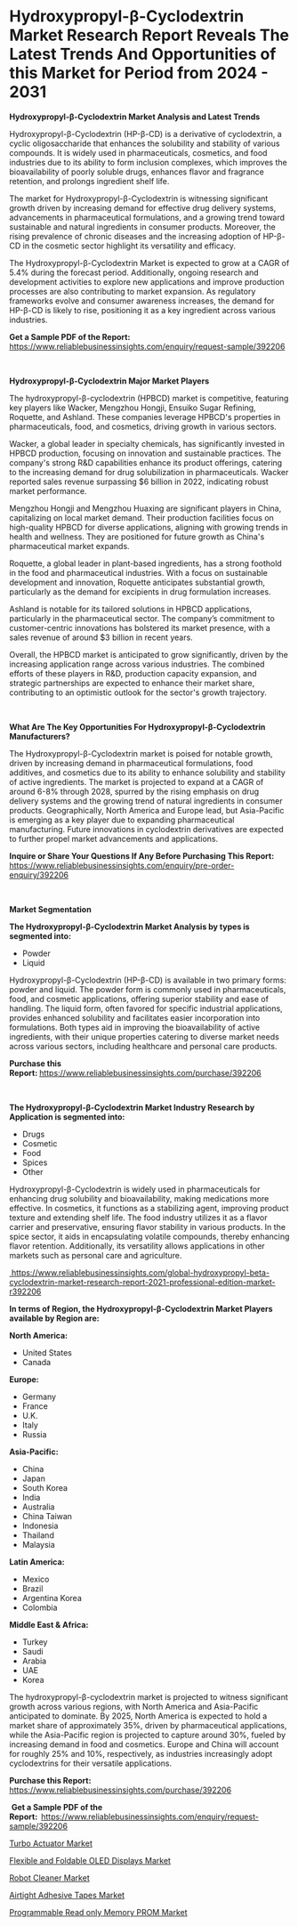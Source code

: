 <p><h1>Hydroxypropyl-β-Cyclodextrin Market Research Report Reveals The Latest Trends And Opportunities of this Market for Period from 2024 - 2031</h1></p><p><strong>Hydroxypropyl-β-Cyclodextrin Market Analysis and Latest Trends</strong></p>
<p><p>Hydroxypropyl-β-Cyclodextrin (HP-β-CD) is a derivative of cyclodextrin, a cyclic oligosaccharide that enhances the solubility and stability of various compounds. It is widely used in pharmaceuticals, cosmetics, and food industries due to its ability to form inclusion complexes, which improves the bioavailability of poorly soluble drugs, enhances flavor and fragrance retention, and prolongs ingredient shelf life. </p><p>The market for Hydroxypropyl-β-Cyclodextrin is witnessing significant growth driven by increasing demand for effective drug delivery systems, advancements in pharmaceutical formulations, and a growing trend toward sustainable and natural ingredients in consumer products. Moreover, the rising prevalence of chronic diseases and the increasing adoption of HP-β-CD in the cosmetic sector highlight its versatility and efficacy.</p><p>The Hydroxypropyl-β-Cyclodextrin Market is expected to grow at a CAGR of 5.4% during the forecast period. Additionally, ongoing research and development activities to explore new applications and improve production processes are also contributing to market expansion. As regulatory frameworks evolve and consumer awareness increases, the demand for HP-β-CD is likely to rise, positioning it as a key ingredient across various industries.</p></p>
<p><strong>Get a Sample PDF of the Report:&nbsp;</strong> <a href="https://www.reliablebusinessinsights.com/enquiry/request-sample/392206?utm_campaign=63&utm_medium=2&utm_source=Github&utm_content=ia&utm_term=26102024&utm_id=hydroxypropyl-b-cyclodextrin">https://www.reliablebusinessinsights.com/enquiry/request-sample/392206</a></p>
<p>&nbsp;</p>
<p><strong>Hydroxypropyl-β-Cyclodextrin Major Market Players</strong></p>
<p><p>The hydroxypropyl-β-cyclodextrin (HPBCD) market is competitive, featuring key players like Wacker, Mengzhou Hongji, Ensuiko Sugar Refining, Roquette, and Ashland. These companies leverage HPBCD's properties in pharmaceuticals, food, and cosmetics, driving growth in various sectors.</p><p>Wacker, a global leader in specialty chemicals, has significantly invested in HPBCD production, focusing on innovation and sustainable practices. The company's strong R&D capabilities enhance its product offerings, catering to the increasing demand for drug solubilization in pharmaceuticals. Wacker reported sales revenue surpassing $6 billion in 2022, indicating robust market performance.</p><p>Mengzhou Hongji and Mengzhou Huaxing are significant players in China, capitalizing on local market demand. Their production facilities focus on high-quality HPBCD for diverse applications, aligning with growing trends in health and wellness. They are positioned for future growth as China's pharmaceutical market expands.</p><p>Roquette, a global leader in plant-based ingredients, has a strong foothold in the food and pharmaceutical industries. With a focus on sustainable development and innovation, Roquette anticipates substantial growth, particularly as the demand for excipients in drug formulation increases.</p><p>Ashland is notable for its tailored solutions in HPBCD applications, particularly in the pharmaceutical sector. The company’s commitment to customer-centric innovations has bolstered its market presence, with a sales revenue of around $3 billion in recent years.</p><p>Overall, the HPBCD market is anticipated to grow significantly, driven by the increasing application range across various industries. The combined efforts of these players in R&D, production capacity expansion, and strategic partnerships are expected to enhance their market share, contributing to an optimistic outlook for the sector's growth trajectory.</p></p>
<p>&nbsp;</p>
<p><strong>What Are The Key Opportunities For Hydroxypropyl-β-Cyclodextrin Manufacturers?</strong></p>
<p><p>The Hydroxypropyl-β-Cyclodextrin market is poised for notable growth, driven by increasing demand in pharmaceutical formulations, food additives, and cosmetics due to its ability to enhance solubility and stability of active ingredients. The market is projected to expand at a CAGR of around 6-8% through 2028, spurred by the rising emphasis on drug delivery systems and the growing trend of natural ingredients in consumer products. Geographically, North America and Europe lead, but Asia-Pacific is emerging as a key player due to expanding pharmaceutical manufacturing. Future innovations in cyclodextrin derivatives are expected to further propel market advancements and applications.</p></p>
<p><strong>Inquire or Share Your Questions If Any Before Purchasing This Report:</strong> <a href="https://www.reliablebusinessinsights.com/enquiry/pre-order-enquiry/392206?utm_campaign=63&utm_medium=2&utm_source=Github&utm_content=ia&utm_term=26102024&utm_id=hydroxypropyl-b-cyclodextrin">https://www.reliablebusinessinsights.com/enquiry/pre-order-enquiry/392206</a></p>
<p>&nbsp;</p>
<p><strong>Market Segmentation</strong></p>
<p><strong>The Hydroxypropyl-β-Cyclodextrin Market Analysis by types is segmented into:</strong></p>
<p><ul><li>Powder</li><li>Liquid</li></ul></p>
<p><p>Hydroxypropyl-β-Cyclodextrin (HP-β-CD) is available in two primary forms: powder and liquid. The powder form is commonly used in pharmaceuticals, food, and cosmetic applications, offering superior stability and ease of handling. The liquid form, often favored for specific industrial applications, provides enhanced solubility and facilitates easier incorporation into formulations. Both types aid in improving the bioavailability of active ingredients, with their unique properties catering to diverse market needs across various sectors, including healthcare and personal care products.</p></p>
<p><strong>Purchase this Report:&nbsp;</strong><a href="https://www.reliablebusinessinsights.com/purchase/392206?utm_campaign=63&utm_medium=2&utm_source=Github&utm_content=ia&utm_term=26102024&utm_id=hydroxypropyl-b-cyclodextrin">https://www.reliablebusinessinsights.com/purchase/392206</a></p>
<p>&nbsp;</p>
<p><strong>The Hydroxypropyl-β-Cyclodextrin Market Industry Research by Application is segmented into:</strong></p>
<p><ul><li>Drugs</li><li>Cosmetic</li><li>Food</li><li>Spices</li><li>Other</li></ul></p>
<p><p>Hydroxypropyl-β-Cyclodextrin is widely used in pharmaceuticals for enhancing drug solubility and bioavailability, making medications more effective. In cosmetics, it functions as a stabilizing agent, improving product texture and extending shelf life. The food industry utilizes it as a flavor carrier and preservative, ensuring flavor stability in various products. In the spice sector, it aids in encapsulating volatile compounds, thereby enhancing flavor retention. Additionally, its versatility allows applications in other markets such as personal care and agriculture.</p></p>
<p><a href="https://www.reliablebusinessinsights.com/global-hydroxypropyl-beta-cyclodextrin-market-research-report-2021-professional-edition-market-r392206?utm_campaign=63&utm_medium=2&utm_source=Github&utm_content=ia&utm_term=26102024&utm_id=hydroxypropyl-b-cyclodextrin">&nbsp;https://www.reliablebusinessinsights.com/global-hydroxypropyl-beta-cyclodextrin-market-research-report-2021-professional-edition-market-r392206</a></p>
<p><strong>In terms of Region, the Hydroxypropyl-β-Cyclodextrin Market Players available by Region are:</strong></p>
<p>
    <p> <strong> North America: </strong>
        <ul>
            <li>United States</li>
            <li>Canada</li>
        </ul>
        </p> 
    <p> <strong> Europe: </strong>
        <ul>
            <li>Germany</li>
            <li>France</li>
            <li>U.K.</li>
            <li>Italy</li>
            <li>Russia</li>
        </ul>
        </p> 
    <p> <strong> Asia-Pacific: </strong>
        <ul>
            <li>China</li>
            <li>Japan</li>
            <li>South Korea</li>
            <li>India</li>
            <li>Australia</li>
            <li>China Taiwan</li>
            <li>Indonesia</li>
            <li>Thailand</li>
            <li>Malaysia</li>
        </ul>
        </p> 
    <p> <strong> Latin America: </strong>
        <ul>
            <li>Mexico</li>
            <li>Brazil</li>
            <li>Argentina Korea</li>
            <li>Colombia</li>
        </ul>
        </p> 
    <p> <strong> Middle East & Africa: </strong>
        <ul>
            <li>Turkey</li>
            <li>Saudi</li>
            <li>Arabia</li>
            <li>UAE</li>
            <li>Korea</li>
        </ul>
    </p>
    </p>
<p><p>The hydroxypropyl-β-cyclodextrin market is projected to witness significant growth across various regions, with North America and Asia-Pacific anticipated to dominate. By 2025, North America is expected to hold a market share of approximately 35%, driven by pharmaceutical applications, while the Asia-Pacific region is projected to capture around 30%, fueled by increasing demand in food and cosmetics. Europe and China will account for roughly 25% and 10%, respectively, as industries increasingly adopt cyclodextrins for their versatile applications.</p></p>
<p><strong>Purchase this Report: </strong><a href="https://www.reliablebusinessinsights.com/purchase/392206?utm_campaign=63&utm_medium=2&utm_source=Github&utm_content=ia&utm_term=26102024&utm_id=hydroxypropyl-b-cyclodextrin">https://www.reliablebusinessinsights.com/purchase/392206</a></p>
<p>&nbsp;<strong>Get a Sample PDF of the Report:&nbsp;&nbsp;</strong><a href="https://www.reliablebusinessinsights.com/enquiry/request-sample/392206?utm_campaign=63&utm_medium=2&utm_source=Github&utm_content=ia&utm_term=26102024&utm_id=hydroxypropyl-b-cyclodextrin">https://www.reliablebusinessinsights.com/enquiry/request-sample/392206</a></p>
<p><strong></strong></p>
<p><p><a href="https://issuu.com/reportprime-2/docs/turbo-actuator-market-size-2030.ppt_e845381e3382c0?utm_campaign=63&utm_medium=2&utm_source=Github&utm_content=ia&utm_term=26102024&utm_id=hydroxypropyl-b-cyclodextrin">Turbo Actuator Market</a></p><p><a href="https://www.linkedin.com/pulse/flexible-foldable-oled-displays-market-global-regional-r0psf?utm_campaign=63&utm_medium=2&utm_source=Github&utm_content=ia&utm_term=26102024&utm_id=hydroxypropyl-b-cyclodextrin">Flexible and Foldable OLED Displays Market</a></p><p><a href="https://issuu.com/reportprime-2/docs/robot-cleaner-market-size-2030.pptx_923716c87406e3?utm_campaign=63&utm_medium=2&utm_source=Github&utm_content=ia&utm_term=26102024&utm_id=hydroxypropyl-b-cyclodextrin">Robot Cleaner Market</a></p><p><a href="https://github.com/maq4brod/Market-Research-Report-List-1/blob/main/airtight-adhesive-tapes-market.md?utm_campaign=63&utm_medium=2&utm_source=Github&utm_content=ia&utm_term=26102024&utm_id=hydroxypropyl-b-cyclodextrin">Airtight Adhesive Tapes Market</a></p><p><a href="https://www.linkedin.com/pulse/programmable-read-only-memory-prom-market2024-2031-industry-aaw4f?utm_campaign=63&utm_medium=2&utm_source=Github&utm_content=ia&utm_term=26102024&utm_id=hydroxypropyl-b-cyclodextrin">Programmable Read only Memory PROM Market</a></p></p>